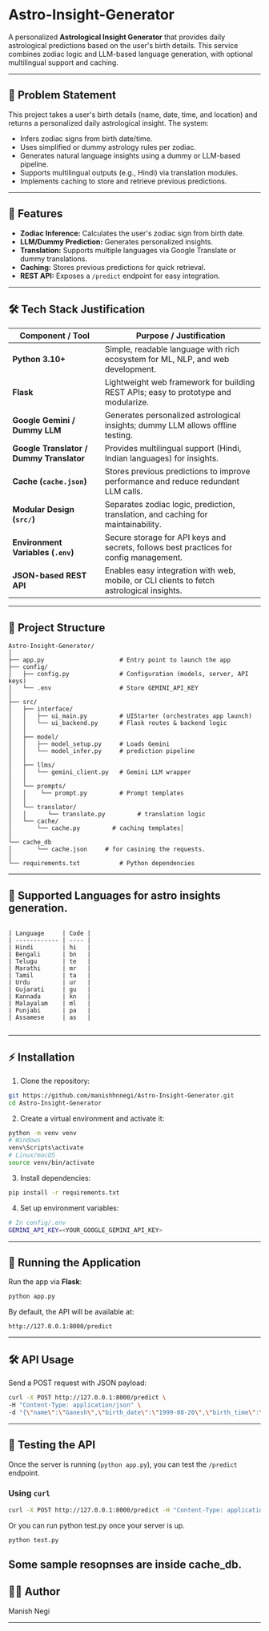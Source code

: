 # Astro-Insight-Generator

A personalized **Astrological Insight Generator** that provides daily astrological predictions based on the user's birth details. This service combines zodiac logic and LLM-based language generation, with optional multilingual support and caching.

---

## 📝 Problem Statement

This project takes a user's birth details (name, date, time, and location) and returns a personalized daily astrological insight. The system:

- Infers zodiac signs from birth date/time.
- Uses simplified or dummy astrology rules per zodiac.
- Generates natural language insights using a dummy or LLM-based pipeline.
- Supports multilingual outputs (e.g., Hindi) via translation modules.
- Implements caching to store and retrieve previous predictions.

---

## 🎯 Features

- **Zodiac Inference:** Calculates the user's zodiac sign from birth date.
- **LLM/Dummy Prediction:** Generates personalized insights.
- **Translation:** Supports multiple languages via Google Translate or dummy translations.
- **Caching:** Stores previous predictions for quick retrieval.
- **REST API:** Exposes a `/predict` endpoint for easy integration.


---

## 🛠 Tech Stack Justification

| Component / Tool                     | Purpose / Justification                                                                 |
|-------------------------------------|----------------------------------------------------------------------------------------|
| **Python 3.10+**                     | Simple, readable language with rich ecosystem for ML, NLP, and web development.        |
| **Flask**                            | Lightweight web framework for building REST APIs; easy to prototype and modularize.    |
| **Google Gemini / Dummy LLM**        | Generates personalized astrological insights; dummy LLM allows offline testing.       |
| **Google Translator / Dummy Translator** | Provides multilingual support (Hindi, Indian languages) for insights.               |
| **Cache (`cache.json`)**             | Stores previous predictions to improve performance and reduce redundant LLM calls.     |
| **Modular Design (`src/`)**          | Separates zodiac logic, prediction, translation, and caching for maintainability.      |
| **Environment Variables (`.env`)**   | Secure storage for API keys and secrets, follows best practices for config management. |
| **JSON-based REST API**              | Enables easy integration with web, mobile, or CLI clients to fetch astrological insights. |

---


## 📂 Project Structure

```
Astro-Insight-Generator/
│
├── app.py                     # Entry point to launch the app
├── config/
│   ├── config.py              # Configuration (models, server, API keys)
│   └── .env                   # Store GEMINI_API_KEY
│
├── src/
│   ├── interface/
│   │   ├── ui_main.py         # UIStarter (orchestrates app launch)
│   │   └── ui_backend.py      # Flask routes & backend logic
│   │
│   ├── model/
│   │   ├── model_setup.py     # Loads Gemini
│   │   └── model_infer.py     # prediction pipeline 
│   │
│   ├── llms/
│   │   └── gemini_client.py   # Gemini LLM wrapper
│   │
│   └── prompts/
│   │    └── prompt.py         # Prompt templates
│   │
│   └── translator/
│   │      └── translate.py         # translation logic
│   └── cache/
│       └── cache.py         # caching templates│ 
│
└── cache_db
│       └── cache.json     # for casining the requests.
│
└── requirements.txt           # Python dependencies

```

---

## 📂 Supported Languages for astro insights generation.

```

| Language     | Code |
| ------------ | ---- |
| Hindi        | hi   |
| Bengali      | bn   |
| Telugu       | te   |
| Marathi      | mr   |
| Tamil        | ta   |
| Urdu         | ur   |
| Gujarati     | gu   |
| Kannada      | kn   |
| Malayalam    | ml   |
| Punjabi      | pa   |
| Assamese     | as   |


```
---

## ⚡ Installation

1. Clone the repository:

```bash
git https://github.com/manishhnnegi/Astro-Insight-Generator.git
cd Astro-Insight-Generator
```

2. Create a virtual environment and activate it:

```bash
python -m venv venv
# Windows
venv\Scripts\activate
# Linux/macOS
source venv/bin/activate
```

3. Install dependencies:

```bash
pip install -r requirements.txt
```

4. Set up environment variables:

```bash
# In config/.env
GEMINI_API_KEY=<YOUR_GOOGLE_GEMINI_API_KEY>
```

---

## 🚀 Running the Application

Run the app via **Flask**:

```bash
python app.py
```

By default, the API will be available at:

```
http://127.0.0.1:8000/predict
```

---

## 🛠 API Usage

Send a POST request with JSON payload:

```bash
curl -X POST http://127.0.0.1:8000/predict \
-H "Content-Type: application/json" \
-d "{\"name\":\"Ganesh\",\"birth_date\":\"1999-08-20\",\"birth_time\":\"11:30\",\"birth_place\":\"Delhi, India\",\"language\":\"Hindi\"}"

```


---

## 🧪 Testing the API

Once the server is running (`python app.py`), you can test the `/predict` endpoint.

### Using `curl`

```bash
curl -X POST http://127.0.0.1:8000/predict -H "Content-Type: application/json" -d "{\"name\":\"ramu\",\"birth_date\":\"1995-08-20\",\"birth_time\":\"14:30\",\"birth_place\":\"Jaipur, India\",\"language\":\"Hindi\"}"

```

Or you can run python test.py once your server is up.
```
python test.py

```

Some sample resopnses are inside cache_db.
---

## 👨‍💻 Author

Manish Negi

---
